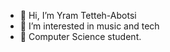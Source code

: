 - 👋 Hi, I’m Yram Tetteh-Abotsi
- 👀 I’m interested in music and tech
- 🌱 Computer Science student.
<!---
Asheryram/Asheryram is a ✨ special ✨ repository because its `README.md` (this file) appears on your GitHub profile.
You can click the Preview link to take a look at your changes.
--->
